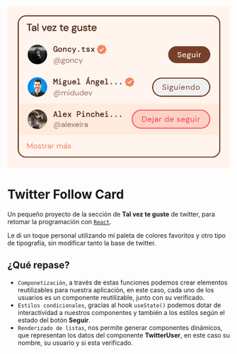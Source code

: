 ![Twitter Follow Card](./public/tw-follow-card.png)

# Twitter Follow Card

Un pequeño proyecto de la sección de **Tal vez te guste** de twitter, para retomar la programación con [`React`](https://es.react.dev/).

Le di un toque personal utilizando mi paleta de colores favoritos y otro tipo de tipografía, sin modificar tanto la base de twitter.

## ¿Qué repase?

- `Componetización`, a través de estas funciones podemos crear elementos reutilizables para nuestra aplicación, en este caso, cada uno de los usuarios es un componente reutilizable, junto con su verificado.
- `Estilos condicionales`, gracias al hook `useState()` podemos dotar de interactividad a nuestros componentes y también a los estilos según el estado del botón **Seguir**.
- `Renderizado de listas`, nos permite generar componentes dinámicos, que representan los datos del componente **TwitterUser**, en este caso su nombre, su usuario y si  esta verificado.
